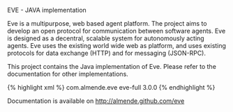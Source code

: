 EVE - JAVA implementation

Eve is a multipurpose, web based agent platform. The project aims to develop 
an open protocol for communication between software agents. Eve is designed as 
a decentral, scalable system for autonomously acting agents. Eve uses the 
existing world wide web as platform, and uses existing protocols for data 
exchange (HTTP) and for messaging (JSON-RPC).

This project contains the Java implementation of Eve. Please refer to the documentation for other implementations.

{% highlight xml %}
<dependency>
    <groupId>com.almende.eve</groupId>
    <artifactId>eve-full</artifactId>
    <version>3.0.0</version>
</dependency>
{% endhighlight %}


Documentation is available on http://almende.github.com/eve
